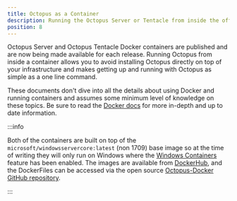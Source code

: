 ```yaml
---
title: Octopus as a Container
description: Running the Octopus Server or Tentacle from inside the official Docker container
position: 8
---
```


Octopus Server and Octopus Tentacle Docker containers are published and are now being made available for each release. Running Octopus from inside a container allows you to avoid installing Octopus directly on top of your infrastructure and makes getting up and running with Octopus as simple as a one line command.

These documents don't dive into all the details about using Docker and running containers and assumes some minimum level of knowledge on these topics. Be sure to read the [Docker docs](https://docs.docker.com/) for more in-depth and up to date information.

:::info

Both of the containers are built on top of the `microsoft/windowsservercore:latest` (non 1709) base image so at the time of writing they will only run on Windows where the [Windows Containers](https://docs.microsoft.com/en-us/virtualization/windowscontainers/about/) feature has been enabled. The images are available from [DockerHub](https://hub.docker.com/r/octopusdeploy/), and the DockerFiles can be accessed via the open source [Octopus-Docker GitHub repository](https://github.com/OctopusDeploy/Octopus-Docker).

:::
